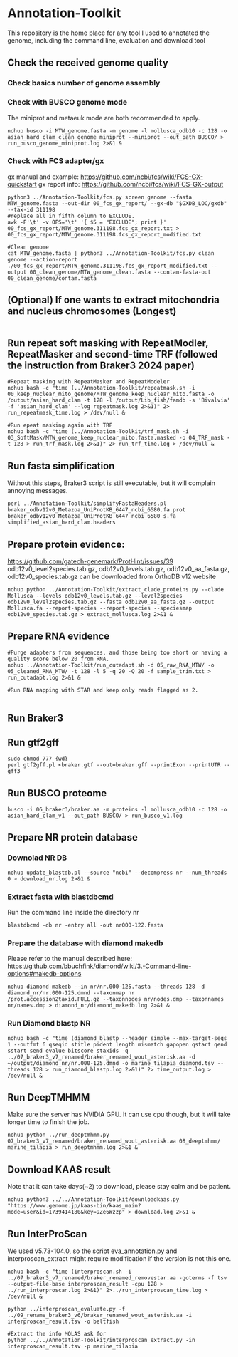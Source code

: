 # Annotation-Toolkit
This repository is the home place for any tool I used to annotated the genome, including the command line, evaluation and download tool

## Check the received genome quality
### Check basics number of genome assembly
### Check with BUSCO genome mode
The miniprot and metaeuk mode are both recommended to apply.
```
nohup busco -i MTW_genome.fasta -m genome -l mollusca_odb10 -c 128 -o asian_hard_clam_clean_genome_miniprot --miniprot --out_path BUSCO/ > run_busco_genome_miniprot.log 2>&1 &
```
### Check with FCS adapter/gx
gx manual and example: https://github.com/ncbi/fcs/wiki/FCS-GX-quickstart
gx report info: https://github.com/ncbi/fcs/wiki/FCS-GX-output
```
python3 ../Annotation-Toolkit/fcs.py screen genome --fasta MTW_genome.fasta --out-dir 00_fcs_gx_report/ --gx-db "$GXDB_LOC/gxdb" --tax-id 311198
#replace all in fifth column to EXCLUDE. 
awk -F'\t' -v OFS='\t' '{ $5 = "EXCLUDE"; print }' 00_fcs_gx_report/MTW_genome.311198.fcs_gx_report.txt > 00_fcs_gx_report/MTW_genome.311198.fcs_gx_report_modified.txt

#Clean genome
cat MTW_genome.fasta | python3 ../Annotation-Toolkit/fcs.py clean genome --action-report ./00_fcs_gx_report/MTW_genome.311198.fcs_gx_report_modified.txt --output 00_clean_genome/MTW_genome_clean.fasta --contam-fasta-out 00_clean_genome/contam.fasta
```
## (Optional) If one wants to extract mitochondria and nucleus chromosomes (Longest)
```

``` 
## Run repeat soft masking with RepeatModler, RepeatMasker and second-time TRF (followed the instruction from Braker3 2024 paper)
```
#Repeat masking with RepeatMasker and RepeatModeler
nohup bash -c "time (../Annotation-Toolkit/repeatmask.sh -i 00_keep_nuclear_mito_genome/MTW_genome_keep_nuclear_mito.fasta -o /output/asian_hard_clam -t 128 -l /output/Lib_fish/famdb -s 'Bivalvia' -f 'asian_hard_clam' --log repeatmask.log 2>&1)" 2> run_repeatmask_time.log > /dev/null &

#Run epeat masking again with TRF
nohup bash -c "time (../Annotation-Toolkit/trf_mask.sh -i 03_SoftMask/MTW_genome_keep_nuclear_mito.fasta.masked -o 04_TRF_mask -t 128 > run_trf_mask.log 2>&1)" 2> run_trf_time.log > /dev/null &
```

## Run fasta simplification
Without this steps, Braker3 script is still executable, but it will complain annoying messages. 
```
perl ../Annotation-Toolkit/simplifyFastaHeaders.pl braker_odbv12v0_Metazoa_UniProtKB_6447_ncbi_6580.fa prot braker_odbv12v0_Metazoa_UniProtKB_6447_ncbi_6580_s.fa simplified_asian_hard_clam.headers
``` 

## Prepare protein evidence:
https://github.com/gatech-genemark/ProtHint/issues/39
odb12v0_level2species.tab.gz, odb12v0_levels.tab.gz, odb12v0_aa_fasta.gz, odb12v0_species.tab.gz can be downloaded from OrthoDB v12 website 
```
nohup python ../Annotation-Toolkit/extract_clade_proteins.py --clade Mollusca --levels odb12v0_levels.tab.gz --level2species odb12v0_level2species.tab.gz --fasta odb12v0_aa_fasta.gz --output Mollusca.fa --report-species --report-species --speciesmap odb12v0_species.tab.gz > extract_mollusca.log 2>&1 &
```

## Prepare RNA evidence
```
#Purge adapters from sequences, and those being too short or having a quality score below 20 from RNA.
nohup ../Annotation-Toolkit/run_cutadapt.sh -d 05_raw_RNA_MTW/ -o 05_cleaned_RNA_MTW/ -t 128 -l 5 -q 20 -Q 20 -f sample_trim.txt > run_cutadapt.log 2>&1 &

#Run RNA mapping with STAR and keep only reads flagged as 2.


```
 
## Run Braker3


## Run gtf2gff
```
sudo chmod 777 {wd}
perl gtf2gff.pl <braker.gtf --out=braker.gff --printExon --printUTR --gff3
```

## Run BUSCO proteome
```
busco -i 06_braker3/braker.aa -m proteins -l mollusca_odb10 -c 128 -o asian_hard_clam_v1 --out_path BUSCO/ > run_busco_v1.log
```

## Prepare NR protein database
### Downolad NR DB
```
nohup update_blastdb.pl --source "ncbi" --decompress nr --num_threads 0 > download_nr.log 2>&1 &
``` 
### Extract fasta with blastdbcmd
Run the command line inside the directory nr
```
blastdbcmd -db nr -entry all -out nr000-122.fasta
```
### Prepare the database with diamond makedb
Please refer to the manual described here: https://github.com/bbuchfink/diamond/wiki/3.-Command-line-options#makedb-options
```
nohup diamond makedb --in nr/nr.000-125.fasta --threads 128 -d diamond_nr/nr.000-125.dmnd --taxonmap nr
/prot.accession2taxid.FULL.gz --taxonnodes nr/nodes.dmp --taxonnames nr/names.dmp > diamond_nr/diamond_makedb.log 2>&1 &
```
### Run Diamond blastp NR
```
nohup bash -c "time (diamond blastp --header simple --max-target-seqs 1 --outfmt 6 qseqid stitle pident length mismatch gapopen qstart qend sstart send evalue bitscore staxids -q ../07_braker3_v7_renamed/braker_renamed_wout_asterisk.aa -d ~/output/diamond_nr/nr.000-125.dmnd -o marine_tilapia_diamond.tsv --threads 128 > run_diamond_blastp.log 2>&1)" 2> time_output.log > /dev/null &
```

## Run DeepTMHMM
Make sure the server has NVIDIA GPU. It can use cpu though, but it will take longer time to finish the job.
```
nohup python ../run_deeptmhmm.py 07_braker3_v7_renamed/braker_renamed_wout_asterisk.aa 08_deeptmhmm/ marine_tilapia > run_deeptmhmm.log 2>&1 &
```

## Download KAAS result
Note that it can take days(~2) to download, please stay calm and be patient.
```
nohup python3 ../../Annotation-Toolkit/downloadkaas.py "https://www.genome.jp/kaas-bin/kaas_main?mode=user&id=1739414180&key=9Ze6Wzzp" > download.log 2>&1 &
```

## Run InterProScan
We used v5.73-104.0, so the script eva_annotation.py and interproscan_extract might require modification if the version is not this one.
```
nohup bash -c "time (interproscan.sh -i ../07_braker3_v7_renamed/braker_renamed_removestar.aa -goterms -f tsv --output-file-base interproscan_result -cpu 128 > ../run_interproscan.log 2>&1)" 2>../run_interproscan_time.log > /dev/null & 

python ../interproscan_evaluate.py -f ../09_rename_braker3_v6/braker_renamed_wout_asterisk.aa -i interproscan_result.tsv -o beltfish

#Extract the info MOLAS ask for
python ../../Annotation-Toolkit/interproscan_extract.py -in interproscan_result.tsv -p marine_tilapia
``` 
